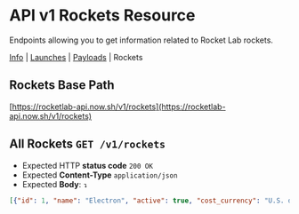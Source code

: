# API v1 Rockets Resource
Endpoints allowing you to get information related to Rocket Lab rockets.

[Info](https://github.com/barrosfilipe/Rocket-Lab-API/blob/master/docs/v1/info.md)
| [Launches](https://github.com/barrosfilipe/Rocket-Lab-API/blob/master/docs/v1/launches.md)
| [Payloads](https://github.com/barrosfilipe/Rocket-Lab-API/blob/master/docs/v1/payloads.md) | Rockets

## Rockets Base Path
[https://rocketlab-api.now.sh/v1/rockets](https://rocketlab-api.now.sh/v1/rockets)

## All Rockets `GET /v1/rockets`
* Expected HTTP **status code** `200 OK`
* Expected **Content-Type** `application/json`
* Expected **Body**: `↴`
```json
[{"id": 1, "name": "Electron", "active": true, "cost_currency": "U.S. dollar", "..."}, "..."]
```
